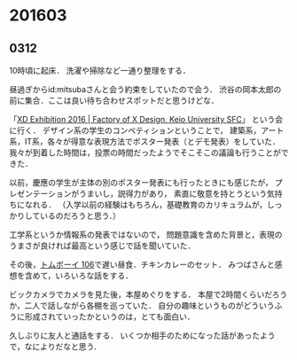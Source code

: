 # 201603
## 0312
10時頃に起床．
洗濯や掃除など一通り整理をする．

昼過ぎからid:mitsubaさんと会う約束をしていたので会う．
渋谷の岡本太郎の前に集合．ここは良い待ち合わせスポットだと思うけどな．


「[XD Exhibition 2016 | Factory of X Design, Keio University SFC](http://xd.sfc.keio.ac.jp/xd2016/)」
という会に行く．
デザイン系の学生のコンペティションということで，
建築系，アート系，IT系，各々が得意な表現方法でポスター発表（とデモ発表）をしていた．
我々が到着した時間は，投票の時間だったようでそこそこの議論も行うことができた．

以前，慶應の学生が主体の別のポスター発表にも行ったときにも感じたが，
プレゼンテーションがうまいし，説得力があり，
素直に敬意を持とうという気持ちになれる．
（入学以前の経験はもちろん，基礎教育のカリキュラムが，しっかりしているのだろうと思う．）

工学系というか情報系の発表ではないので，
問題意識を含めた背景と，表現のうまさが良ければ最高という感じで話を聞いていた．


その後，[トムボーイ 106](http://tabelog.com/tokyo/A1303/A130301/13104579/)で遅い昼食．チキンカレーのセット．
みつばさんと感想を含めて，いろいろな話をする．

ビックカメラでカメラを見た後，本屋めぐりをする．
本屋で2時間くらいだろうか，二人で話しながら各棚を巡っていた．
自分の趣味というものがどういうふうに形成されていったかというのは，とても面白い．


久しぶりに友人と通話をする．
いくつか相手のためになった話があったようで，なによりだなと思う．


